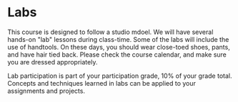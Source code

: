 # Labs

This course is designed to follow a studio mdoel. We will have several hands-on "lab" lessons during class-time. 
Some of the labs will include the use of handtools. On these days, you should wear close-toed shoes, pants, and have hair tied back.
Please check the course calendar, and make sure you are dressed appropriately. 

Lab participation is part of your participation grade, 10% of your grade total. Concepts and techniques learned in labs can be applied to your assignments and projects.
